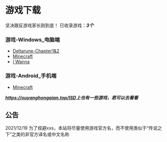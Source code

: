 # 游戏下载
坚决跟反游戏家长刚到底！
已收录游戏：___3个___
### 游戏-Windows_电脑端
- [Deltarune-Chapter1&2](https://ouyanghongqian.top/game/deltarune)
- [Minecraft](https://ouyanghongqian.top/game/minecraft)
- [I Wanna](https://ouyanghongqian.top/game/iwanna)
### 游戏-Android_手机端
- [Minecraft](https://ouyanghongqian.top/game/minecraft)<br/>


___<https://ouyanghongqian.top/ISD>上也有一些游戏，君可以去看看___
## 公告
2021/12/19 为了规避xxs，本站将尽量使用游戏官方名，而不使用类似于“传说之下”之类的非官方译名或中文名称
